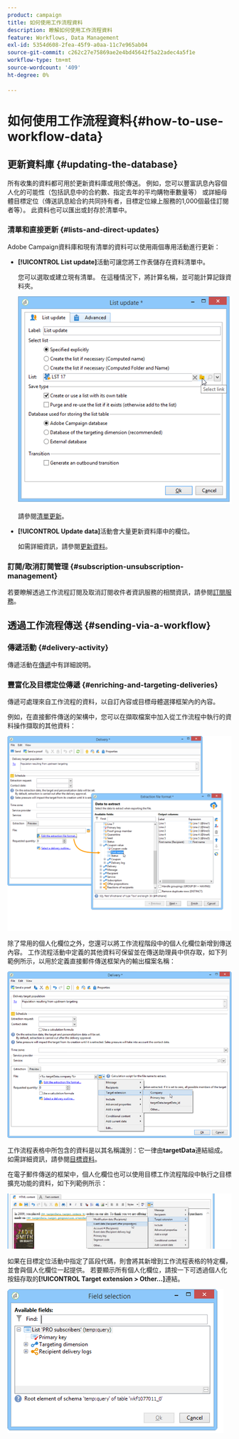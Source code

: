 ```yaml
---
product: campaign
title: 如何使用工作流程資料
description: 瞭解如何使用工作流程資料
feature: Workflows, Data Management
exl-id: 5354d608-2fea-45f9-a0aa-11c7e965ab04
source-git-commit: c262c27e75869ae2e4bd45642f5a22adec4a5f1e
workflow-type: tm+mt
source-wordcount: '409'
ht-degree: 0%

---
```


# 如何使用工作流程資料{#how-to-use-workflow-data}



## 更新資料庫 {#updating-the-database}

所有收集的資料都可用於更新資料庫或用於傳送。 例如，您可以豐富訊息內容個人化的可能性（包括訊息中的合約數、指定去年的平均購物車數量等） 或詳細母體目標定位（傳送訊息給合約共同持有者，目標定位線上服務的1,000個最佳訂閱者等）。 此資料也可以匯出或封存於清單中。

### 清單和直接更新 {#lists-and-direct-updates}

Adobe Campaign資料庫和現有清單的資料可以使用兩個專用活動進行更新：

* **[!UICONTROL List update]**&#x200B;活動可讓您將工作表儲存在資料清單中。

  您可以選取或建立現有清單。 在這種情況下，將計算名稱，並可能計算記錄資料夾。

  ![](assets/s_user_create_list.png)

  請參閱[清單更新](list-update.md)。

* **[!UICONTROL Update data]**&#x200B;活動會大量更新資料庫中的欄位。

  如需詳細資訊，請參閱[更新資料](update-data.md)。

### 訂閱/取消訂閱管理 {#subscription-unsubscription-management}

若要瞭解透過工作流程訂閱及取消訂閱收件者資訊服務的相關資訊，請參閱[訂閱服務](subscription-services.md)。

## 透過工作流程傳送 {#sending-via-a-workflow}

### 傳遞活動 {#delivery-activity}

傳遞活動在[傳遞](delivery.md)中有詳細說明。

### 豐富化及目標定位傳遞 {#enriching-and-targeting-deliveries}

傳遞可處理來自工作流程的資料，以自訂內容或目標母體選擇框架內的內容。

例如，在直接郵件傳送的架構中，您可以在擷取檔案中加入從工作流程中執行的資料操作擷取的其他資料：

![](assets/s_advuser_add_data_postal_mail.png)

除了常用的個人化欄位之外，您還可以將工作流程階段中的個人化欄位新增到傳送內容。 工作流程活動中定義的其他資料可保留並在傳送助理員中供存取，如下列範例所示，以用於定義直接郵件傳送框架內的輸出檔案名稱：

![](assets/s_advuser_using_additional_data.png)

工作流程表格中所包含的資料是以其名稱識別：它一律由&#x200B;**targetData**&#x200B;連結組成。 如需詳細資訊，請參閱[目標資料](data-life-cycle.md#target-data)。

在電子郵件傳送的框架中，個人化欄位也可以使用目標工作流程階段中執行之目標擴充功能的資料，如下列範例所示：

![](assets/s_advuser_add_data_email.png)

如果在目標定位活動中指定了區段代碼，則會將其新增到工作流程表格的特定欄，並會與個人化欄位一起提供。 若要顯示所有個人化欄位，請按一下可透過個人化按鈕存取的&#x200B;**[!UICONTROL Target extension > Other...]**&#x200B;連結。

![](assets/s_advuser_segment_code_select.png)
